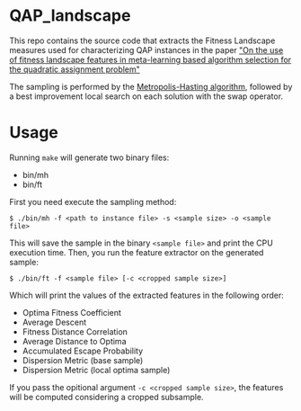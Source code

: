 # QAP\_landscape
This repo contains the source code that extracts the Fitness Landscape measures used for characterizing QAP instances in the paper ["On the use of fitness landscape features in meta-learning based algorithm selection for the quadratic assignment problem"](https://www.sciencedirect.com/science/article/pii/S0304397519306693)

The sampling is performed by the [Metropolis-Hasting algorithm](https://link.springer.com/chapter/10.1007/978-3-540-24855-2_76), followed by a best improvement local search on each solution with the swap operator.

# Usage
Running `make` will generate two binary files:
* bin/mh
* bin/ft

First you need execute the sampling method:

`$ ./bin/mh -f <path to instance file> -s <sample size> -o <sample file>`

This will save the sample in the binary `<sample file>` and print the CPU execution time. Then, you run the feature extractor on the generated sample:

`$ ./bin/ft -f <sample file> [-c <cropped sample size>]`

Which will print the values of the extracted features in the following order:
* Optima Fitness Coefficient
* Average Descent
* Fitness Distance Correlation
* Average Distance to Optima
* Accumulated Escape Probability
* Dispersion Metric (base sample)
* Dispersion Metric (local optima sample)

If you pass the opitional argument `-c <cropped sample size>`, the features will be computed considering a cropped subsample.
